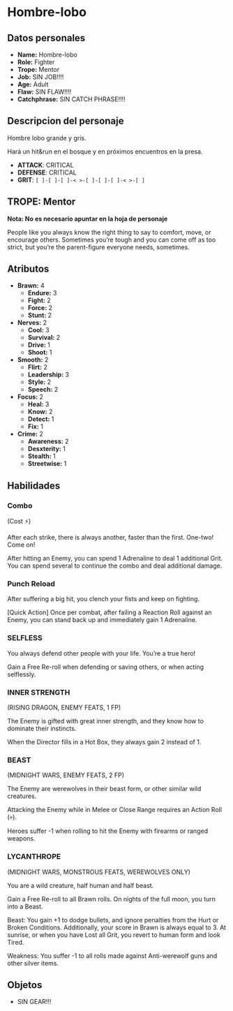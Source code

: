 
# Hombre-lobo

## Datos personales

* **Name:** Hombre-lobo
* **Role:** Fighter
* **Trope:** Mentor
* **Job:** SIN JOB!!!!
* **Age:** Adult
* **Flaw:** SIN FLAW!!!!
* **Catchphrase:** SIN CATCH PHRASE!!!!

## Descripcion del personaje

Hombre lobo grande y gris.

Hará un hit&run en el bosque y en próximos encuentros en la presa.

- **ATTACK**: CRITICAL
- **DEFENSE**: CRITICAL
- **GRIT**: `[ ]-[ ]-[ ]-< >-[ ]-[ ]-[ ]-< >-[ ]`


## TROPE: Mentor

**Nota: No es necesario apuntar en la hoja de personaje**

People like you always know the right thing to say to comfort, move, or encourage others. Sometimes you’re tough and you can come off as too strict, but you’re the parent-figure everyone needs, sometimes.

## Atributos

* **Brawn:** 4
    * **Endure:** 3
    * **Fight:** 2
    * **Force:** 2
    * **Stunt:** 2
* **Nerves:** 2
    * **Cool:** 3
    * **Survival:** 2
    * **Drive:** 1
    * **Shoot:** 1
* **Smooth:** 2
    * **Flirt:** 2
    * **Leadership:** 3
    * **Style:** 2
    * **Speech:** 2
* **Focus:** 2
    * **Heal:** 3
    * **Know:** 2
    * **Detect:** 1
    * **Fix:** 1
* **Crime:** 2
    * **Awareness:** 2
    * **Desxterity:** 1
    * **Stealth:** 1
    * **Streetwise:** 1


## Habilidades

### Combo

(Cost ⚡)

After each strike, there is always another, faster than the first. One-two! Come on! 

After hitting an Enemy, you can spend 1 Adrenaline to deal 1 additional Grit. You can spend several to continue the combo and deal additional damage.


### Punch Reload

After suffering a big hit, you clench your fists and keep on fighting.

[Quick Action] Once per combat, after failing a Reaction Roll against an Enemy, you can stand back up and immediately gain 1 Adrenaline.


### SELFLESS

You always defend other people with your life. You’re a true hero!

Gain a Free Re-roll when defending or saving others, or when acting selflessly.


### INNER STRENGTH

(RISING DRAGON, ENEMY FEATS, 1 FP)

The Enemy is gifted with great inner strength, and they know how to dominate their instincts.

When the Director fills in a Hot Box, they always gain 2 instead of 1.


### BEAST

(MIDNIGHT WARS, ENEMY FEATS, 2 FP)

The Enemy are werewolves in their beast form, or other similar wild creatures.

Attacking the Enemy while in Melee or Close Range requires an Action Roll (💀).

Heroes suffer -1 when rolling to hit the Enemy with firearms or ranged weapons.


### LYCANTHROPE

(MIDNIGHT WARS, MONSTROUS FEATS, WEREWOLVES ONLY)

You are a wild creature, half human and half beast.

Gain a Free Re-roll to all Brawn rolls. On nights of the full moon, you turn into a Beast.

Beast: You gain +1 to dodge bullets, and ignore penalties from the Hurt or Broken Conditions. Additionally, your score in Brawn is always equal to 3. At sunrise, or when you have Lost all Grit, you revert to human form and look Tired.

Weakness: You suffer -1 to all rolls made against Anti-werewolf guns and other silver items.




## Objetos

* SIN GEAR!!!

